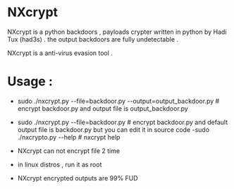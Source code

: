 # NXcrypt

NXcrypt is a python backdoors , payloads crypter written in python by Hadi Tux (had3s) .
the output backdoors are fully undetectable .

NXcrypt is a  anti-virus evasion tool .

# Usage :

- sudo  ./nxcrypt.py --file=backdoor.py --output=output_backdoor.py # encrypt backdoor.py and output file is output_backdoor.py
- sudo ./nxcrypt.py --file=backdoor.py # encrypt backdoor.py and default output file  is backdoor.py but you can edit it in source code
 -sudo ./nxcrypto.py --help # nxcrypt help

- NXcrypt can not encrypt file 2 time 
- in linux distros , run it as root
- NXcrypt encrypted outputs are 99% FUD  

